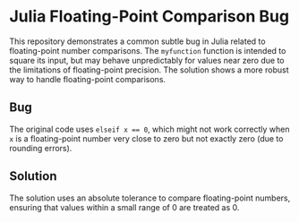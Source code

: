 # Julia Floating-Point Comparison Bug

This repository demonstrates a common subtle bug in Julia related to floating-point number comparisons.  The `myfunction` function is intended to square its input, but may behave unpredictably for values near zero due to the limitations of floating-point precision.  The solution shows a more robust way to handle floating-point comparisons.

## Bug

The original code uses `elseif x == 0`, which might not work correctly when `x` is a floating-point number very close to zero but not exactly zero (due to rounding errors).

## Solution

The solution uses an absolute tolerance to compare floating-point numbers, ensuring that values within a small range of 0 are treated as 0.
